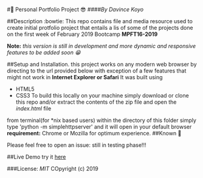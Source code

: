 #:panda_face: Personal Portfolio Project :sunglasses:
####*By Davince Koyo*

##Description :bowtie:
This repo contains file and media  resource used to create initial protfolio project that entails a lis of some of the projects done on the first week of February 2019 Bootcamp **MPFT16-2019**

**Note:** *this version is still in development and more dynamic and responsive features to be added soon :grin:*

##Setup and Installation.
this project works on any modern web browser by directing to the url provided below with exception of a few features that might not work in **Internet Explorer or Safari**
It was built using
* HTML5
* CSS3
To build this locally on your machine simply download or clone this repo and/or extract the contents of the zip file and open the *index.html* file

from terminal(for *nix based users) within the directory of this folder simply type 'python -m simplehttpserver' and it will open in your default browser
**requirement:** Chrome or Mozilla for optimum experience.
##Known :bug:

Please feel free to open an issue: still in testing phase!!!

##Live Demo
try it [here](http://github.com)

###License:
*MIT*
COpyright (c) 2019